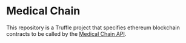 # Medical Chain

This repository is a Truffle project that specifies ethereum blockchain contracts to be called by the [Medical Chain API](https://github.com/henriquecouto/api-medical-chain).
